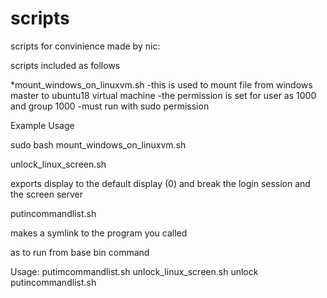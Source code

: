 # scripts
scripts for convinience made by nic:


scripts included as follows

*mount_windows_on_linuxvm.sh 
-this is used to mount file from windows master to ubuntu18 virtual machine
-the permission is set for user as 1000 and group 1000
-must run with sudo permission

Example Usage

sudo bash mount_windows_on_linuxvm.sh


unlock_linux_screen.sh

exports display to the default display (0) and break the login session and the screen server

putincommandlist.sh

makes a symlink to the program you called

as to run from base bin command

Usage:
putimcommandlist.sh unlock_linux_screen.sh unlock
putincommandlist.sh <script> <symlink>


